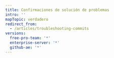```yaml
---
title: Confirmaciones de solución de problemas
intro: ''
mapTopic: verdadero
redirect_from:
  - /articles/troubleshooting-commits
versions:
  free-pro-team: '*'
  enterprise-server: '*'
  github-ae: '*'
---
```


